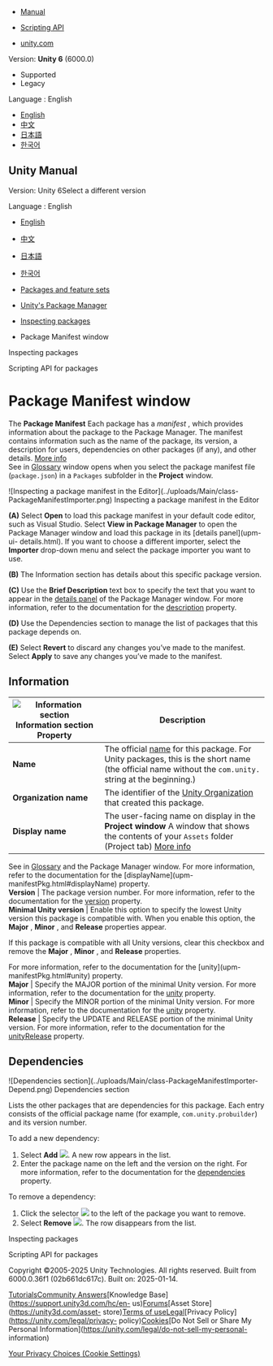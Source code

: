 [](https://docs.unity3d.com)

  * [Manual](../Manual/index.html)
  * [Scripting API](../ScriptReference/index.html)

  * [unity.com](https://unity.com/)

Version: **Unity 6** (6000.0)

  * Supported
  * Legacy

Language : English

  * [English](/Manual/class-PackageManifestImporter.html)
  * [中文](/cn/current/Manual/class-PackageManifestImporter.html)
  * [日本語](/ja/current/Manual/class-PackageManifestImporter.html)
  * [한국어](/kr/current/Manual/class-PackageManifestImporter.html)

[](https://docs.unity3d.com)

## Unity Manual

Version: Unity 6Select a different version

Language : English

  * [English](/Manual/class-PackageManifestImporter.html)
  * [中文](/cn/current/Manual/class-PackageManifestImporter.html)
  * [日本語](/ja/current/Manual/class-PackageManifestImporter.html)
  * [한국어](/kr/current/Manual/class-PackageManifestImporter.html)

  * [Packages and feature sets](PackagesList.html)
  * [Unity's Package Manager](Packages.html)
  * [Inspecting packages](upm-inspect.html)
  * Package Manifest window

[](upm-inspect.html)

Inspecting packages

[](upm-api.html)

Scripting API for packages

# Package Manifest window

The **Package Manifest** Each package has a _manifest_ , which provides
information about the package to the Package Manager. The manifest contains
information such as the name of the package, its version, a description for
users, dependencies on other packages (if any), and other details. [More
info](upm-manifestPkg.html)  
See in [Glossary](Glossary.html#Packagemanifest) window opens when you select
the package manifest file (`package.json`) in a `Packages` subfolder in the
**Project** window.

![Inspecting a package manifest in the Editor](../uploads/Main/class-
PackageManifestImporter.png) Inspecting a package manifest in the Editor

**(A)** Select **Open** to load this package manifest in your default code
editor, such as Visual Studio. Select **View in Package Manager** to open the
Package Manager window and load this package in its [details panel](upm-ui-
details.html). If you want to choose a different importer, select the
**Importer** drop-down menu and select the package importer you want to use.

**(B)** The Information section has details about this specific package
version.

**(C)** Use the **Brief Description** text box to specify the text that you
want to appear in the [details panel](upm-ui-details.html) of the Package
Manager window. For more information, refer to the documentation for the
[description](upm-manifestPkg.html#description) property.

**(D)** Use the Dependencies section to manage the list of packages that this
package depends on.

**(E)** Select **Revert** to discard any changes you’ve made to the manifest.
Select **Apply** to save any changes you’ve made to the manifest.

## Information

![Information section](../uploads/Main/class-PackageManifestImporter-Info.png) Information section **Property** | **Description**  
---|---  
**Name** | The official [name](upm-manifestPkg.html#name) for this package. For Unity packages, this is the short name (the official name without the `com.unity.` string at the beginning.)  
**Organization name** | The identifier of the [Unity Organization](https://docs.unity.com/cloud/en-us/organizations) that created this package.  
**Display name** | The user-facing name on display in the **Project window** A window that shows the contents of your `Assets` folder (Project tab) [More info](ProjectView.html)  
See in [Glossary](Glossary.html#Projectwindow) and the Package Manager window.
For more information, refer to the documentation for the [displayName](upm-
manifestPkg.html#displayName) property.  
**Version** | The package version number. For more information, refer to the documentation for the [version](upm-manifestPkg.html#version) property.  
**Minimal Unity version** | Enable this option to specify the lowest Unity version this package is compatible with. When you enable this option, the **Major** , **Minor** , and **Release** properties appear.   
  
If this package is compatible with all Unity versions, clear this checkbox and
remove the **Major** , **Minor** , and **Release** properties.  
  
For more information, refer to the documentation for the [unity](upm-
manifestPkg.html#unity) property.  
**Major** | Specify the MAJOR portion of the minimal Unity version. For more information, refer to the documentation for the [unity](upm-manifestPkg.html#unity) property.  
**Minor** | Specify the MINOR portion of the minimal Unity version. For more information, refer to the documentation for the [unity](upm-manifestPkg.html#unity) property.  
**Release** | Specify the UPDATE and RELEASE portion of the minimal Unity version. For more information, refer to the documentation for the [unityRelease](upm-manifestPkg.html#unityRelease) property.  
  
## Dependencies

![Dependencies section](../uploads/Main/class-PackageManifestImporter-
Depend.png) Dependencies section

Lists the other packages that are dependencies for this package. Each entry
consists of the official package name (for example, `com.unity.probuilder`)
and its version number.

To add a new dependency:

  1. Select **Add** ![](../uploads/Main/iconAdd.png). A new row appears in the list.
  2. Enter the package name on the left and the version on the right. For more information, refer to the documentation for the [dependencies](upm-manifestPkg.html#dependencies) property.

To remove a dependency:

  1. Click the selector ![](../uploads/Main/iconSelect.png) to the left of the package you want to remove.
  2. Select **Remove** ![](../uploads/Main/iconRemove.png). The row disappears from the list.

[](upm-inspect.html)

Inspecting packages

[](upm-api.html)

Scripting API for packages

Copyright ©2005-2025 Unity Technologies. All rights reserved. Built from
6000.0.36f1 (02b661dc617c). Built on: 2025-01-14.

[Tutorials](https://learn.unity.com/)[Community
Answers](https://answers.unity3d.com)[Knowledge
Base](https://support.unity3d.com/hc/en-
us)[Forums](https://forum.unity3d.com)[Asset Store](https://unity3d.com/asset-
store)[Terms of
use](https://docs.unity3d.com/Manual/TermsOfUse.html)[Legal](https://unity.com/legal)[Privacy
Policy](https://unity.com/legal/privacy-
policy)[Cookies](https://unity.com/legal/cookie-policy)[Do Not Sell or Share
My Personal Information](https://unity.com/legal/do-not-sell-my-personal-
information)

[Your Privacy Choices (Cookie Settings)](javascript:void\(0\);)

